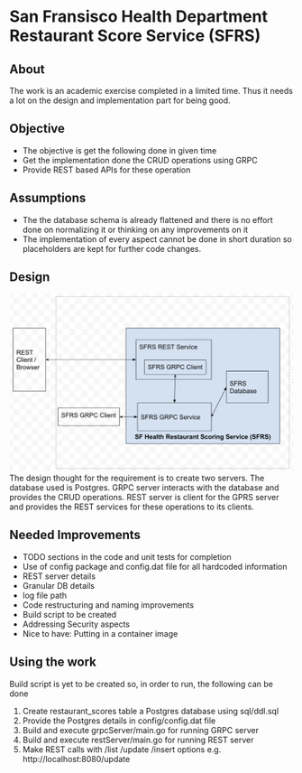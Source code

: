# San Fransisco Health Department Restaurant Score Service (SFRS)
## About
The work is an academic exercise completed in a limited time. Thus it needs a lot on the design and implementation part for being good.
## Objective
- The objective is get the following done in given time
 - Get the implementation done the CRUD operations using GRPC
 - Provide REST based APIs for these operation
## Assumptions
- The the database schema is already flattened and there is no effort done on normalizing it or thinking on any improvements on it
- The implementation of every aspect cannot be done in short duration so placeholders are kept for further code changes.

## Design
![Block Diagram](./img/blockdiagram.png)
The design thought for the requirement is to create two servers. The database used is Postgres. GRPC server interacts with the database and provides the CRUD operations. REST server is client for the GPRS server and provides the REST services for these operations to its clients.
## Needed Improvements
- TODO sections in the code and unit tests for completion
- Use of config package and config.dat file for all hardcoded information
 - REST server details
 - Granular DB details
 - log file path
- Code restructuring and naming improvements 
- Build script to be created
- Addressing Security aspects
- Nice to have: Putting in a container image

## Using the work
Build script is yet to be created so, in order to run, the following can be done 
1. Create restaurant_scores table a Postgres database using sql/ddl.sql 
1. Provide the Postgres details in config/config.dat file
1. Build and execute grpcServer/main.go for running GRPC server
1. Build and execute restServer/main.go for running REST server
1. Make REST calls with /list /update /insert options e.g. http://localhost:8080/update